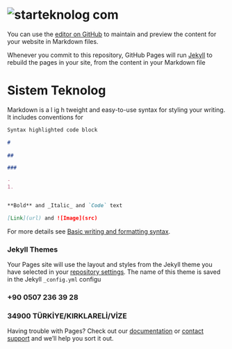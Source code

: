 #  ![starteknolog com](https://user-images.githubusercontent.com/93947784/183819055-136d1566-d992-47ec-bc43-c3ce1f9ba98c.png)
       

    

You can use the [editor on GitHub](https://github.com/StarTeknolojiSpace/javascript-action/edit/gh-pages/index.md) to maintain and preview the content for your website in Markdown files.

Whenever you commit to this repository, GitHub Pages will run [Jekyll](https://jekyllrb.com/) to rebuild the pages in your site, from the content in your Markdown file 
    
    
#  Sistem Teknolog  
                               

Markdown is a l     ig h tweight and easy-to-use syntax for styling your writing. It includes conventions for                                             

```markdown
Syntax highlighted code block

# 
  
##    

###   

-   
1. 


**Bold** and _Italic_ and `Code` text

[Link](url) and ![Image](src)
```

For more details see [Basic writing and formatting syntax](https://docs.github.com/en/github/writing-on-github/getting-started-with-writing-and-formatting-on-github/basic-writing-and-formatting-syntax).

### Jekyll Themes

Your Pages site will use the layout and styles from the Jekyll theme you have selected in your [repository settings](https://github.com/StarTeknolojiSpace/javascript-action/settings/pages). The name of this theme is saved in the Jekyll `_config.yml` configu   

         
### +90 0507 236 39 28
### 34900 TÜRKİYE/KIRKLARELİ/VİZE 

Having trouble with Pages? Check out our [documentation](https://docs.github.com/categories/github-pages-basics/) or [contact support](https://support.github.com/contact) and we’ll help you sort it out.
